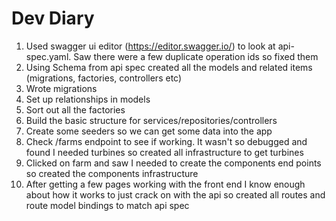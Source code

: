 # Dev Diary

1. Used swagger ui editor (https://editor.swagger.io/) to look at api-spec.yaml. Saw there were a few duplicate operation ids so fixed them
2. Using Schema from api spec created all the models and related items (migrations, factories, controllers etc) 
3. Wrote migrations
4. Set up relationships in models
5. Sort out all the factories
6. Build the basic structure for services/repositories/controllers
7. Create some seeders so we can get some data into the app
8. Check /farms endpoint to see if working. It wasn't so debugged and found I needed turbines so created all infrastructure to get turbines
9. Clicked on farm and saw I needed to create the components end points so created the components infrastructure 
10. After getting a few pages working with the front end I know enough about how it works to just crack on with the api so created all routes and route model bindings to match api spec